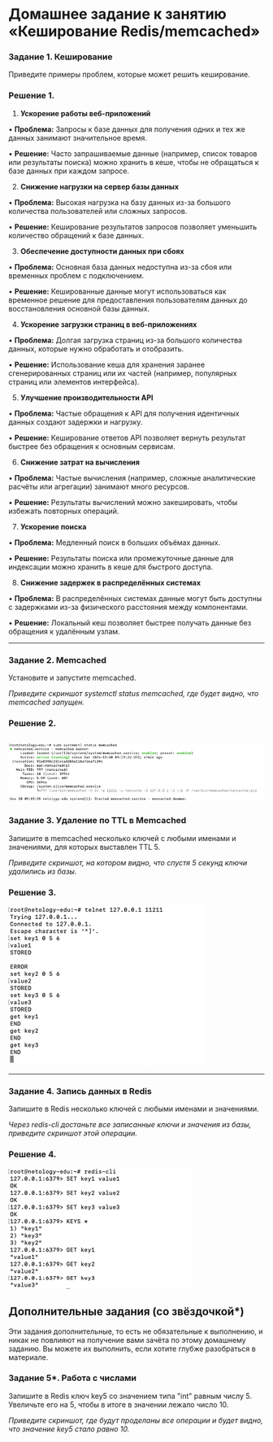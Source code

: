 # Домашнее задание к занятию «Кеширование Redis/memcached»

### Задание 1. Кеширование 

Приведите примеры проблем, которые может решить кеширование. 

### Решение 1. 


1. **Ускорение работы веб-приложений**

• **Проблема:** Запросы к базе данных для получения одних и тех же данных занимают значительное время.

• **Решение:** Часто запрашиваемые данные (например, список товаров или результаты поиска) можно хранить в кеше, чтобы не обращаться к базе данных при каждом запросе.

2. **Снижение нагрузки на сервер базы данных**

• **Проблема:** Высокая нагрузка на базу данных из-за большого количества пользователей или сложных запросов.

• **Решение:** Кеширование результатов запросов позволяет уменьшить количество обращений к базе данных.

3. **Обеспечение доступности данных при сбоях**

• **Проблема:** Основная база данных недоступна из-за сбоя или временных проблем с подключением.

• **Решение:** Кешированные данные могут использоваться как временное решение для предоставления пользователям данных до восстановления основной базы данных.

4. **Ускорение загрузки страниц в веб-приложениях**

• **Проблема:** Долгая загрузка страниц из-за большого количества данных, которые нужно обработать и отобразить.

• **Решение:** Использование кеша для хранения заранее сгенерированных страниц или их частей (например, популярных страниц или элементов интерфейса).

5. **Улучшение производительности API**

• **Проблема:** Частые обращения к API для получения идентичных данных создают задержки и нагрузку.

• **Решение:** Кеширование ответов API позволяет вернуть результат быстрее без обращения к основным сервисам.

6. **Снижение затрат на вычисления**

• **Проблема:** Частые вычисления (например, сложные аналитические расчёты или агрегации) занимают много ресурсов.

• **Решение:** Результаты вычислений можно закешировать, чтобы избежать повторных операций.

7. **Ускорение поиска**

• **Проблема:** Медленный поиск в больших объёмах данных.

• **Решение:** Результаты поиска или промежуточные данные для индексации можно хранить в кеше для быстрого доступа.

8. **Снижение задержек в распределённых системах**

• **Проблема:** В распределённых системах данные могут быть доступны с задержками из-за физического расстояния между компонентами.

• **Решение:** Локальный кеш позволяет быстрее получать данные без обращения к удалённым узлам.


---

### Задание 2. Memcached

Установите и запустите memcached.

*Приведите скриншот systemctl status memcached, где будет видно, что memcached запущен.*

### Решение 2. 

![Скриншот2](resources/11-02-02.png)
---

### Задание 3. Удаление по TTL в Memcached

Запишите в memcached несколько ключей с любыми именами и значениями, для которых выставлен TTL 5. 

*Приведите скриншот, на котором видно, что спустя 5 секунд ключи удалились из базы.*

### Решение 3. 

![Скриншот3](resources/11-02-03.png)

---

### Задание 4. Запись данных в Redis

Запишите в Redis несколько ключей с любыми именами и значениями. 

*Через redis-cli достаньте все записанные ключи и значения из базы, приведите скриншот этой операции.*

### Решение 4. 

![Скриншот4](resources/11-02-04.png)


## Дополнительные задания (со звёздочкой*)
Эти задания дополнительные, то есть не обязательные к выполнению, и никак не повлияют на получение вами зачёта по этому домашнему заданию. Вы можете их выполнить, если хотите глубже разобраться в материале.

### Задание 5*. Работа с числами 

Запишите в Redis ключ key5 со значением типа "int" равным числу 5. Увеличьте его на 5, чтобы в итоге в значении лежало число 10.  

*Приведите скриншот, где будут проделаны все операции и будет видно, что значение key5 стало равно 10.*
